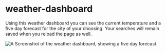 # weather-dashboard

Using this weather dashboard you can see the current temperature and a five day forecast for the city of your choosing. Your searches will remain saved when you reload the page as well. 


<img src="./images/screenshot.png" alt="A Screenshot of the weather dashboard, showing a five day forecast." title="Weather Dshboard">